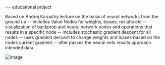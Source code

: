 

== educational project

Based on Andrej Karpathy lecture on the basis of neural networks from the ground up
-- includes Value Nodes for weights, biases, reslults etc
-- visualization of backprop and neural network nodes and operations that results in a specific node
-- includes stochastic gradient descent for all nodes
-- uses gradient descent to change weights and biases based on the nodes current gradient
-- after passes the neural nets results approach intended data


![image](https://github.com/user-attachments/assets/576a1ebc-f0c4-4dd9-a772-e79a1b5ceac2)
